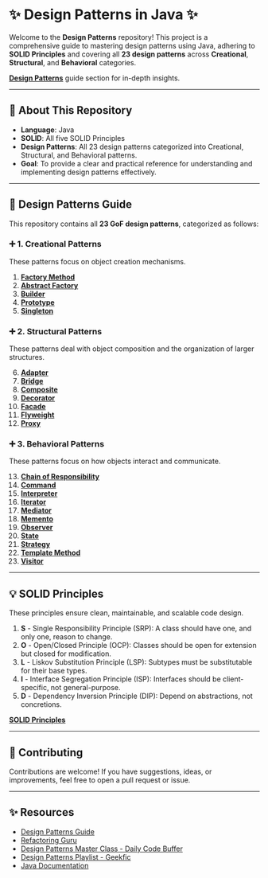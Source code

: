 # ✨ Design Patterns in Java ✨

Welcome to the **Design Patterns** repository! This project is a comprehensive guide to mastering design patterns using Java, adhering to **SOLID Principles** and covering all **23 design patterns** across **Creational**, **Structural**, and **Behavioral** categories.

 **[Design Patterns](https://laiszig.github.io/guide/)** guide section for in-depth insights.

---

## 🔬 About This Repository

- **Language**: Java
- **SOLID**: All five SOLID Principles
- **Design Patterns**: All 23 design patterns categorized into Creational, Structural, and Behavioral patterns.
- **Goal**: To provide a clear and practical reference for understanding and implementing design patterns effectively.

---

## 🔗 Design Patterns Guide

This repository contains all **23 GoF design patterns**, categorized as follows:

### ➕ 1. Creational Patterns

These patterns focus on object creation mechanisms.

1. [**Factory Method**](factory)
2. [**Abstract Factory**](abstract-factory)
3. [**Builder**](builder)
4. [**Prototype**](prototype)
5. [**Singleton**](singleton)

### ➕ 2. Structural Patterns

These patterns deal with object composition and the organization of larger structures.

6. [**Adapter**](adapter)
7. [**Bridge**](bridge)
8. [**Composite**](composite)
9. [**Decorator**](decorator)
10. [**Facade**](facade)
11. [**Flyweight**](flyweight)
12. [**Proxy**](proxy)

### ➕ 3. Behavioral Patterns

These patterns focus on how objects interact and communicate.

13. [**Chain of Responsibility**](chain-of-responsibility)
14. [**Command**](command)
15. [**Interpreter**](interpreter)
16. [**Iterator**](iterator)
17. [**Mediator**](mediator)
18. [**Memento**](memento)
19. [**Observer**](observer)
20. [**State**](state)
21. [**Strategy**](strategy)
22. [**Template Method**](template-method)
23. [**Visitor**](visitor)

---

## 💡 SOLID Principles

These principles ensure clean, maintainable, and scalable code design.

1. **S** - Single Responsibility Principle (SRP): A class should have one, and only one, reason to change.
2. **O** - Open/Closed Principle (OCP): Classes should be open for extension but closed for modification.
3. **L** - Liskov Substitution Principle (LSP): Subtypes must be substitutable for their base types.
4. **I** - Interface Segregation Principle (ISP): Interfaces should be client-specific, not general-purpose.
5. **D** - Dependency Inversion Principle (DIP): Depend on abstractions, not concretions.

[**SOLID Principles**](solid-principles)

---

## 🔄 Contributing

Contributions are welcome! If you have suggestions, ideas, or improvements, feel free to open a pull request or issue.

---

## ✨ Resources

- [Design Patterns Guide](https://laiszig.github.io/guide/#)
- [Refactoring Guru](https://refactoring.guru/design-patterns)
- [Design Patterns Master Class - Daily Code Buffer](https://www.youtube.com/watch?v=vap9ACtc_tU&ab_channel=DailyCodeBuffer)
- [Design Patterns Playlist - Geekfic](https://www.youtube.com/playlist?list=PLlsmxlJgn1HJpa28yHzkBmUY-Ty71ZUGc)
- [Java Documentation](https://docs.oracle.com/en/java/)